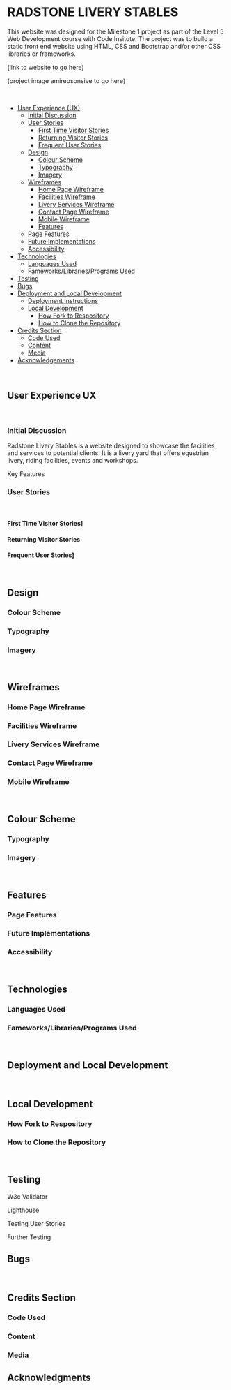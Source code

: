 # RADSTONE LIVERY STABLES

This website was designed for the Milestone 1 project as part of the Level 5 Web Development course with Code Insitute.  The project was to build a static front end website using HTML, CSS and Bootstrap and/or other CSS libraries or frameworks.

(link to website to go here)

(project image amirepsonsive to go here)

<br>

* [User Experience (UX)](#ser-experience-(ux))
  * [Initial Discussion](#initial-discussion)
  * [User Stories](#user-stories)
    * [First Time Visitor Stories](#first-time-visitor-stories)
    * [Returning Visitor Stories](#returning-visitor-stories)
    * [Frequent User Stories](#frequent-user-stories)
  * [Design](#design)
    * [Colour Scheme](#colour-scheme)
    * [Typography](#typography)
    * [Imagery](#imagery)
  * [Wireframes](#wireframes)
    * [Home Page Wireframe](#home-page-wireframe)
    * [Facilities Wireframe](#facilities-wireframe)
    * [Livery Services Wireframe](#livery-services-wireframe)
    * [Contact Page Wireframe](#contact-page-wireframe)
    * [Mobile Wireframe](#mobile-wireframe)
    * [Features](#features)
  * [Page Features](#page-features)
  * [Future Implementations](#future-implementations)
  * [Accessibility](#accessibility)
* [Technologies](#technologies)
  * [Languages Used](#languages-used)
  * [Fameworks/Libraries/Programs Used](#frameworks-libraries-programs-used)
* [Testing](#testing)
* [Bugs](#bugs)
* [Deployment and Local Development](#deployment-and-local-evelopment)
  * [Deployment Instructions](#deployment-instructions)
  * [Local Development](#local-development)
    * [How Fork to Respository](#how-to-fork-the-repository)
    * [How to Clone the Repository](#how-to-clone-the-repository)
* [Credits Section](#credits-section)
  * [Code Used](#code-used)
  * [Content](#content)
  * [Media](#media)
* [Acknowledgements](#acknowledgments)

<br>  

## User Experience UX 
<br>

### Initial Discussion

Radstone Livery Stables is a website designed to showcase the facilities and services to potential clients.  It is a livery yard that offers equstrian livery, riding facilities, events and workshops.   

Key Features



### User Stories
<br>

#### First Time Visitor Stories]
#### Returning Visitor Stories
#### Frequent User Stories]
<br>

## Design
### Colour Scheme
### Typography
### Imagery
<br>

## Wireframes
### Home Page Wireframe
### Facilities Wireframe
### Livery Services Wireframe
### Contact Page Wireframe
### Mobile Wireframe
<br>

## Colour Scheme
### Typography
### Imagery
<br>

## Features
### Page Features
### Future Implementations
### Accessibility
<br>

## Technologies
### Languages Used
### Fameworks/Libraries/Programs Used
<br>

## Deployment and Local Development
<br>

## Local Development
### How Fork to Respository
### How to Clone the Repository
<br>

## Testing
  W3c Validator

  Lighthouse
  
  Testing User Stories
  
  Further Testing
  <br>

## Bugs
<br>

## Credits Section
### Code Used
### Content
### Media

## Acknowledgments